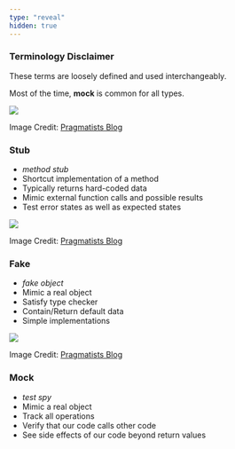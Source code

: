 ```yaml
---
type: "reveal"
hidden: true
---
```

<section>
    <h3>Terminology Disclaimer</h3>
    <p>These terms are loosely defined and used interchangeably.</p>
    <p>Most of the time, <b>mock</b> is common for all types.</p>
</section>
<section>
    <img class="plain stretch" src="/images/410_13_stub.png">
    <p class="imagecredit">Image Credit: <a href="https://blog.pragmatists.com/test-doubles-fakes-mocks-and-stubs-1a7491dfa3da">Pragmatists Blog</a></p>
</section>
<section>
    <h3>Stub</h3>
    <ul>
        <li><i>method stub</i></li>
        <li>Shortcut implementation of a method</li>
        <li>Typically returns hard-coded data</li>
        <li>Mimic external function calls and possible results</li>
        <li>Test error states as well as expected states</li>
    </ul>
</section>
<section>
    <img class="plain stretch" src="/images/410_13_fake.png">
    <p class="imagecredit">Image Credit: <a href="https://blog.pragmatists.com/test-doubles-fakes-mocks-and-stubs-1a7491dfa3da">Pragmatists Blog</a></p>
</section>
<section>
    <h3>Fake</h3>
    <ul>
        <li><i>fake object</i></li>
        <li>Mimic a real object</li>
        <li>Satisfy type checker</li>
        <li>Contain/Return default data</li>
        <li>Simple implementations</li>
    </ul>
</section>
<section>
    <img class="plain stretch" src="/images/410_13_mock.png">
    <p class="imagecredit">Image Credit: <a href="https://blog.pragmatists.com/test-doubles-fakes-mocks-and-stubs-1a7491dfa3da">Pragmatists Blog</a></p>
</section>
<section>
    <h3>Mock</h3>
    <ul>
        <li><i>test spy</i></li>
        <li>Mimic a real object</li>
        <li>Track all operations</li>
        <li>Verify that our code calls other code</li>
        <li>See side effects of our code beyond return values</li>
    </ul>
</section>